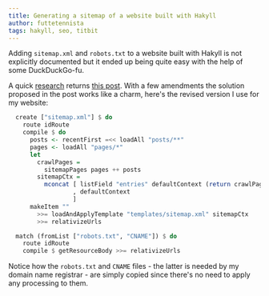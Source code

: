 ```yaml
---
title: Generating a sitemap of a website built with Hakyll
author: futtetennista
tags: hakyll, seo, titbit
---
```

Adding `sitemap.xml` and `robots.txt` to a website built with Hakyll is not
explicitly documented but it ended up being quite easy with the help of some
DuckDuckGo-fu.
<!--more-->
A quick [research](https://duckduckgo.com/?q=hakyll+sitemap.xml) returns
[this post](https://www.rohanjain.in/hakyll-sitemap/). With a few amendments
the solution proposed in the post works like a charm, here's the revised version
I use for my website:

``` haskell
  create ["sitemap.xml"] $ do
    route idRoute
    compile $ do
      posts <- recentFirst =<< loadAll "posts/**"
      pages <- loadAll "pages/*"
      let
        crawlPages =
          sitemapPages pages ++ posts
        sitemapCtx =
          mconcat [ listField "entries" defaultContext (return crawlPages)
                  , defaultContext
                  ]
      makeItem ""
        >>= loadAndApplyTemplate "templates/sitemap.xml" sitemapCtx
        >>= relativizeUrls

  match (fromList ["robots.txt", "CNAME"]) $ do
    route idRoute
    compile $ getResourceBody >>= relativizeUrls
```

Notice how the `robots.txt` and `CNAME` files - the latter is needed by my
domain name registrar - are simply copied since there's no need to apply any
processing to them.
